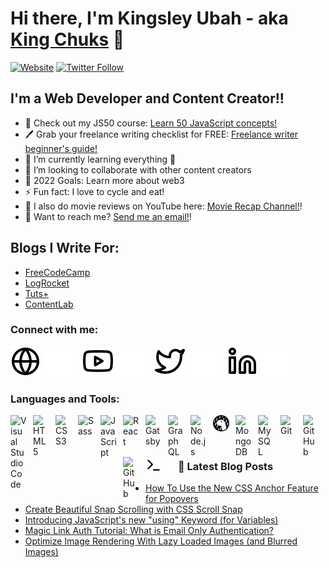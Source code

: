 # Hi there, I'm Kingsley Ubah - aka [King Chuks](https://twitter.com/kingchuuks) 👋 


[![Website](https://img.shields.io/website?label=ubahthebuilder.tech&style=for-the-badge&url=https%3A%2F%2Fubahthebuilder.tech)](https://ubahthebuilder.tech)
[![Twitter Follow](https://img.shields.io/twitter/follow/kingchuuks?color=1DA1F2&logo=twitter&style=for-the-badge)](https://twitter.com/intent/follow?original_referer=https%3A%2F%2Fgithub.com%2FcodeSTACKr&screen_name=kingchuuks)


## I'm a Web Developer and Content Creator!!

- 🔭 Check out my JS50 course: [Learn 50 JavaScript concepts!](https://gum.co/js-50)
- 🖊️ Grab your freelance writing checklist for FREE: [Freelance writer beginner's guide!](https://gum.co/fwc)
- 🌱 I’m currently learning everything 🤣
- 👯 I’m looking to collaborate with other content creators
- 🥅 2022 Goals: Learn more about web3
- ⚡ Fun fact: I love to cycle and eat!
- 🔭 I also do movie reviews on YouTube here: [Movie Recap Channel!](https://www.youtube.com/channel/UCXQSLxIEsoro4UhHxOZFLSA)!
- 📨 Want to reach me? [Send me an email!](mailto:ubahthebuilder@gmail.com)!

## Blogs I Write For:
- [FreeCodeCamp](https://www.freecodecamp.org/news/author/ubahthebuilder/)
- [LogRocket](https://blog.logrocket.com/author/kingsleyubah/)
- [Tuts+](https://tutsplus.com/authors/kingsley-ubah)
- [ContentLab](https://contentlab.io)

### Connect with me:

[![website](./img/globe-light.svg)](https://ubahthebuilder.tech#gh-light-mode-only)
[![website](./img/globe-dark.svg)](https://ubahthebuilder.tech#gh-dark-mode-only)
&nbsp;&nbsp;
[![website](./img/youtube-light.svg)](https://www.youtube.com/channel/UCXQSLxIEsoro4UhHxOZFLSA#gh-light-mode-only)
[![website](./img/youtube-dark.svg)](https://www.youtube.com/channel/UCXQSLxIEsoro4UhHxOZFLSAgh-dark-mode-only)
&nbsp;&nbsp;
[![website](./img/twitter-light.svg)](https://twitter.com/kingchuuks#gh-light-mode-only)
[![website](./img/twitter-dark.svg)](https://twitter.com/kingchuuks#gh-dark-mode-only)
&nbsp;&nbsp;
[![website](./img/linkedin-light.svg)](https://linkedin.com/in/kingchuks#gh-light-mode-only)
[![website](./img/linkedin-dark.svg)](https://linkedin.com/in/kingchuks#gh-dark-mode-only)


### Languages and Tools:

<img align="left" alt="Visual Studio Code" width="26px" src="https://cdn.jsdelivr.net/gh/devicons/devicon/icons/vscode/vscode-original.svg" style="padding-right:10px;" />
<img align="left" alt="HTML5" width="26px" src="https://cdn.jsdelivr.net/gh/devicons/devicon/icons/html5/html5-original.svg" style="padding-right:10px;" />
<img align="left" alt="CSS3" width="26px" src="https://cdn.jsdelivr.net/gh/devicons/devicon/icons/css3/css3-original.svg" style="padding-right:10px;" />
<img align="left" alt="Sass" width="26px" src="https://cdn.jsdelivr.net/gh/devicons/devicon/icons/sass/sass-original.svg" style="padding-right:10px;" />
<img align="left" alt="JavaScript" width="26px" src="https://cdn.jsdelivr.net/gh/devicons/devicon/icons/javascript/javascript-original.svg" style="padding-right:10px;" />
<img align="left" alt="React" width="26px" src="https://cdn.jsdelivr.net/gh/devicons/devicon/icons/react/react-original.svg" style="padding-right:10px;" />
<img align="left" alt="Gatsby" width="26px" src="https://cdn.jsdelivr.net/gh/devicons/devicon/icons/gatsby/gatsby-original.svg" style="padding-right:10px;" />
<img align="left" alt="GraphQL" width="26px" src="https://cdn.jsdelivr.net/gh/devicons/devicon/icons/graphql/graphql-plain.svg" style="padding-right:10px;" />
<img align="left" alt="Node.js" width="26px" src="https://cdn.jsdelivr.net/gh/devicons/devicon/icons/nodejs/nodejs-original.svg" style="padding-right:10px;" />
<img align="left" alt="Deno" width="26px" src="./img/deno-light.svg" style="padding-right:10px;" />
<img align="left" alt="MongoDB" width="26px" src="https://cdn.jsdelivr.net/gh/devicons/devicon/icons/mongodb/mongodb-original.svg" style="padding-right:10px;" />
<img align="left" alt="MySQL" width="26px" src="https://cdn.jsdelivr.net/gh/devicons/devicon/icons/mysql/mysql-original.svg" style="padding-right:10px;" />
<img align="left" alt="Git" width="26px" src="https://cdn.jsdelivr.net/gh/devicons/devicon/icons/git/git-original.svg" style="padding-right:10px;" />
<img align="left" alt="GitHub" width="26px" src="https://user-images.githubusercontent.com/3369400/139447912-e0f43f33-6d9f-45f8-be46-2df5bbc91289.png" style="padding-right:10px;" />
<img align="left" alt="GitHub" width="26px" src="https://user-images.githubusercontent.com/3369400/139448065-39a229ba-4b06-434b-bc67-616e2ed80c8f.png" style="padding-right:10px;" />
<img align="left" alt="Terminal" width="26px" src="./img/terminal-light.svg" />
<img align="left" alt="Terminal" width="26px" src="./img/terminal-dark.svg" />

<br />
<br />

---

### 📕 Latest Blog Posts

<!-- BLOG-POST-LIST:START -->
- [How To Use the New CSS Anchor Feature for Popovers](https://dev.to/ubahthebuilder/how-to-use-the-new-css-anchor-feature-for-popovers-aj)
- [Create Beautiful Snap Scrolling with CSS Scroll Snap](https://dev.to/ubahthebuilder/create-beautiful-snap-scrolling-with-css-scroll-snap-3oj9)
- [Introducing JavaScript&#39;s new &quot;using&quot; Keyword &lpar;for Variables&rpar;](https://dev.to/ubahthebuilder/introducing-javascripts-new-using-keyword-for-variables-1o2i)
- [Magic Link Auth Tutorial: What is Email Only Authentication?](https://dev.to/ubahthebuilder/magic-link-auth-tutorial-what-is-email-only-authentication-4g9b)
- [Optimize Image Rendering With Lazy Loaded Images &lpar;and Blurred Images&rpar;](https://dev.to/ubahthebuilder/optimize-image-rendering-with-lazy-loaded-images-and-blurred-images-1col)
<!-- BLOG-POST-LIST:END -->


